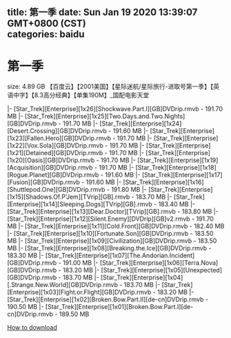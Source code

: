 
title: 第一季
date: Sun Jan 19 2020 13:39:07 GMT+0800 (CST)    
categories: baidu
---

# 第一季
size: 4.89 GB
 【百度云】【2001美国】【星际迷航/星际旅行-进取号第一季】【英语中字】【8.3高分经典】【单集190M】_国配电影天堂
 
|- [Star_Trek][Enterprise][1x26][Shockwave.Part.I][GB]DVDrip.rmvb - 191.70 MB
|- [Star_Trek][Enterprise][1x25][Two.Days.and.Two.Nights][GB]DVDrip.rmvb - 191.70 MB
|- [Star_Trek][Enterprise][1x24][Desert.Crossing][GB]DVDrip.rmvb - 191.60 MB
|- [Star_Trek][Enterprise][1x23][Fallen.Hero][GB]DVDrip.rmvb - 191.70 MB
|- [Star_Trek][Enterprise][1x22][Vox.Sola][GB]DVDrip.rmvb - 191.70 MB
|- [Star_Trek][Enterprise][1x21][Detained][GB]DVDrip.rmvb - 191.70 MB
|- [Star_Trek][Enterprise][1x20][Oasis][GB]DVDrip.rmvb - 191.70 MB
|- [Star_Trek][Enterprise][1x19][Acquisition][GB]DVDrip.rmvb - 191.70 MB
|- [Star_Trek][Enterprise][1x18][Rogue.Planet][GB]DVDrip.rmvb - 191.60 MB
|- [Star_Trek][Enterprise][1x17][Fusion][GB]DVDrip.rmvb - 191.60 MB
|- [Star_Trek][Enterprise][1x16][Shuttlepod.One][GB]DVDrip.rmvb - 191.80 MB
|- [Star_Trek][Enterprise][1x15][Shadows.Of.P&#39;Jem][TVrip][GB].rmvb - 183.70 MB
|- [Star_Trek][Enterprise][1x14][Sleeping.Dogs][TVrip][GB].rmvb - 183.40 MB
|- [Star_Trek][Enterprise][1x13][Dear.Doctor][TVrip][GB].rmvb - 183.80 MB
|- [Star_Trek][Enterprise][1x12][Silent.Enemy][DVDrip][GB]v2.rmvb - 191.70 MB
|- [Star_Trek][Enterprise][1x11][Cold.Front][GB]DVDrip.rmvb - 182.40 MB
|- [Star_Trek][Enterprise][1x10][Fortunate.Son][GB]DVDrip.rmvb - 183.50 MB
|- [Star_Trek][Enterprise][1x09][Civilization][GB]DVDrip.rmvb - 183.50 MB
|- [Star_Trek][Enterprise][1x08][Breaking.the.Ice][GB]DVDrip.rmvb - 183.30 MB
|- [Star_Trek][Enterprise][1x07][The.Andorian.Incident][GB]DVDrip.rmvb - 191.00 MB
|- [Star_Trek][Enterprise][1x06][Terra.Nova][GB]DVDrip.rmvb - 183.20 MB
|- [Star_Trek][Enterprise][1x05][Unexpected][GB]DVDrip.rmvb - 183.70 MB
|- [Star_Trek][Enterprise][1x04][.Strange.New.World][GB]DVDrip.rmvb - 183.70 MB
|- [Star_Trek][Enterprise][1x03][Fight.or.Flight][GB]DVDrip.rmvb - 183.20 MB
|- [Star_Trek][Enterprise][1x02][Broken.Bow.Part.II][de-cn]DVDrip.rmvb - 190.50 MB
|- [Star_Trek][Enterprise][1x01][Broken.Bow.Part.I][de-cn]DVDrip.rmvb - 189.50 MB

[How to download](https://bpcam.bemobtrk.com/go/2ceec3aa-1ca2-46d6-b9ff-aaa5c184517c?jno=1246)